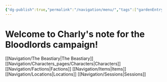 ```yaml
---
{"dg-publish":true,"permalink":"/navigation/menu/","tags":["gardenEntry"]}
---
```



# Welcome to Charly's note for the Bloodlords campaign!

[[Navigation/The Beastiary\|The Beastiary]]
[[Navigation/Characters_pages/Characters\|Characters]]
[[Navigation/Factions\|Factions]]
[[Navigation/Items\|Items]]
[[Navigation/Locations\|Locations]]
[[Navigation/Sessions\|Sessions]]
